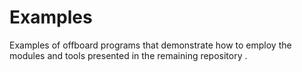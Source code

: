 # Examples

Examples of offboard programs that demonstrate how to employ the modules and tools presented in the remaining repository .

